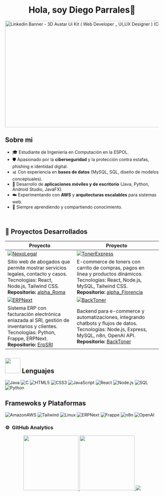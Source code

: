 <div align="center">
<h1 align="center">Hola, soy Diego Parrales👋</h1>
</div>
<img width="1277" height="349" alt="Linkedin Banner - 3D Avatar Ui Kit ( Web Developer _ UI_UX Designer ) (Community) (1)" src="https://github.com/user-attachments/assets/6d6ec96a-e1ae-4274-b48f-863f2b2eca75" />


## Sobre mi

- 🎓 Estudiante de Ingeniería en Computación en la ESPOL.  
- 🛡️ Apasionado por la **ciberseguridad** y la protección contra estafas, phishing e identidad digital.  
- 📊 Con experiencia en **bases de datos** (MySQL, SQL, diseño de modelos conceptuales).  
- 📱 Desarrollo de **aplicaciones móviles y de escritorio** (Java, Python, Android Studio, JavaFX).  
- ☁️ Experimentando con **AWS** y **arquitecturas escalables** para sistemas web.  
- 🌱 Siempre aprendiendo y compartiendo conocimiento.
<br>

## 🚀 Proyectos Desarrollados

| Proyecto | Proyecto |
|----------|---------|
| [![NexoLegal](https://github.com/user-attachments/assets/4dfe2670-17aa-4d42-84fe-219a28d6aaba)](https://www.nexolegal.org/) | [![TonerExpress](https://github.com/user-attachments/assets/636e7803-1679-4b71-8cdc-0a9960e2d9ae)](https://tonerexpress-ec.com/) |
| Sitio web de abogados que permite mostrar servicios legales, contacto y casos. Tecnologías: React, Node.js, Tailwind CSS. <br>**Repositorio:** [alpha_Roma](https://github.com/raydan90s/alpha_Roma) | E-commerce de toners con carrito de compras, pagos en línea y productos dinámicos. Tecnologías: React, Node.js, MySQL, Tailwind CSS. <br>**Repositorio:** [alpha_Florencia](https://github.com/raydan90s/alpha_Florencia) |
| [![ERPNext](https://github.com/user-attachments/assets/0d7892ba-f1d6-4749-935a-935f0268629c)](https://github.com/raydan90s/ErpSRI) | [![BackToner](https://github.com/user-attachments/assets/5a2b982f-6d89-49a4-a3f5-c949ed936f58)](https://github.com/raydan90s/backToner) |
| Sistema ERP con facturación electrónica enlazada al SRI, gestión de inventarios y clientes. Tecnologías: Python, Frappe, ERPNext. <br>**Repositorio:** [ErpSRI](https://github.com/raydan90s/ErpSRI) | Backend para e-commerce y automatizaciones, integrando chatbots y flujos de datos. Tecnologías: Node.js, Express, MySQL, n8n, OpenAI API. <br>**Repositorio:** [BackToner](https://github.com/raydan90s/backToner) |



## <img src='https://media2.giphy.com/media/QssGEmpkyEOhBCb7e1/giphy.gif?cid=ecf05e47a0n3gi1bfqntqmob8g9aid1oyj2wr3ds3mg700bl&rid=giphy.gif' width='50px'> Lenguajes
![Java](https://img.shields.io/badge/java-%23ED8B00.svg?style=for-the-badge&logo=java&logoColor=white) 
![C](https://img.shields.io/badge/c-%2300599C.svg?style=for-the-badge&logo=c&logoColor=white) 
![HTML5](https://img.shields.io/badge/html5-%23E34F26.svg?style=for-the-badge&logo=html5&logoColor=white) 
![CSS3](https://img.shields.io/badge/-CSS-264ee4?style=for-the-badge&logo=css3&logoColor=264ee4&labelColor=282828) 
![JavaScript](https://img.shields.io/badge/javascript-%23323330.svg?style=for-the-badge&logo=javascript&logoColor=%23F7DF1E) 
![React](https://img.shields.io/badge/React-20232A?style=for-the-badge&logo=react&logoColor=61DAFB)
![Node.js](https://img.shields.io/badge/Node.js-339933?style=for-the-badge&logo=node.js&logoColor=white)
![SQL](https://img.shields.io/badge/-SQL-eee?style=for-the-badge&logo=mysql&logoColor=eee&labelColor=282828)
![Python](https://img.shields.io/badge/Python-3776AB?style=for-the-badge&logo=python&logoColor=white)



## Framewoks y Plataformas
![AmazonAWS](https://img.shields.io/badge/Amazon_AWS-232F3E?style=for-the-badge&logo=amazon-aws&logoColor=white)
![Tailwind](https://img.shields.io/badge/Tailwind_CSS-38B2AC?style=for-the-badge&logo=tailwind-css&logoColor=white)
![Linux](https://img.shields.io/badge/Debian-A81D33?style=for-the-badge&logo=debian&logoColor=white)
![ERPNext](https://img.shields.io/badge/ERPNext-0F9D58?style=for-the-badge&logo=erpnext&logoColor=white)
![Frappe](https://img.shields.io/badge/Frappe-FF6F61?style=for-the-badge&logo=frappe&logoColor=white)
![n8n](https://img.shields.io/badge/n8n-FF3A00?style=for-the-badge&logo=n8n&logoColor=white)
![OpenAI](https://img.shields.io/badge/OpenAI-412991?style=for-the-badge&logo=openai&logoColor=white)


### ⚙️ &nbsp;GitHub Analytics

<p align="center">
<a href="https://github.com/raydan90s">
  <img height="180em" src="https://github-readme-stats-eight-theta.vercel.app/api?username=raydan90s&show_icons=true&theme=algolia&include_all_commits=true&count_private=true"/>
  <img height="180em" src="https://github-readme-stats-eight-theta.vercel.app/api/top-langs/?username=raydan90s&layout=compact&langs_count=8&theme=algolia"/>
</a>
  <img src='http://github-readme-streak-stats.herokuapp.com?user=raydan90s&theme=algolia&background=0d1117&hide_border=true'/>
</p>
